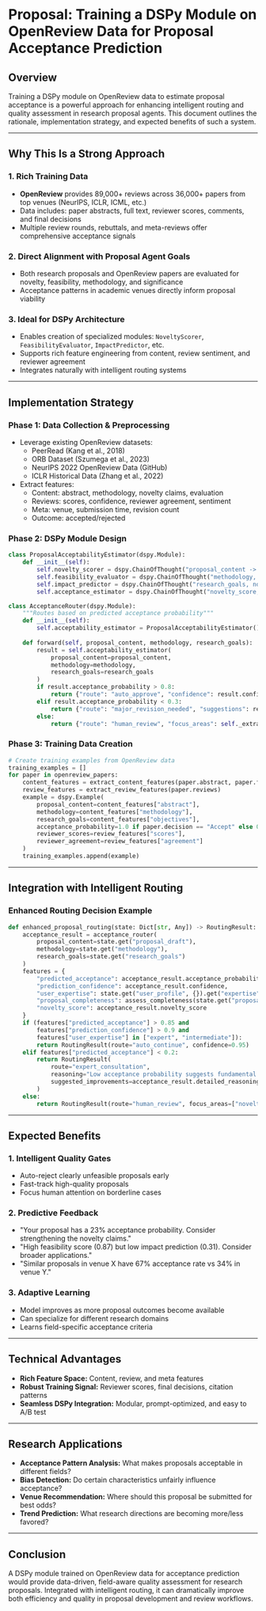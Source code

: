 # Proposal: Training a DSPy Module on OpenReview Data for Proposal Acceptance Prediction

## Overview

Training a DSPy module on OpenReview data to estimate proposal acceptance is a powerful approach for enhancing intelligent routing and quality assessment in research proposal agents. This document outlines the rationale, implementation strategy, and expected benefits of such a system.

---

## Why This Is a Strong Approach

### 1. Rich Training Data
- **OpenReview** provides 89,000+ reviews across 36,000+ papers from top venues (NeurIPS, ICLR, ICML, etc.)
- Data includes: paper abstracts, full text, reviewer scores, comments, and final decisions
- Multiple review rounds, rebuttals, and meta-reviews offer comprehensive acceptance signals

### 2. Direct Alignment with Proposal Agent Goals
- Both research proposals and OpenReview papers are evaluated for novelty, feasibility, methodology, and significance
- Acceptance patterns in academic venues directly inform proposal viability

### 3. Ideal for DSPy Architecture
- Enables creation of specialized modules: `NoveltyScorer`, `FeasibilityEvaluator`, `ImpactPredictor`, etc.
- Supports rich feature engineering from content, review sentiment, and reviewer agreement
- Integrates naturally with intelligent routing systems

---

## Implementation Strategy

### Phase 1: Data Collection & Preprocessing
- Leverage existing OpenReview datasets:
  - PeerRead (Kang et al., 2018)
  - ORB Dataset (Szumega et al., 2023)
  - NeurIPS 2022 OpenReview Data (GitHub)
  - ICLR Historical Data (Zhang et al., 2022)
- Extract features:
  - Content: abstract, methodology, novelty claims, evaluation
  - Reviews: scores, confidence, reviewer agreement, sentiment
  - Meta: venue, submission time, revision count
  - Outcome: accepted/rejected

### Phase 2: DSPy Module Design
```python
class ProposalAcceptabilityEstimator(dspy.Module):
    def __init__(self):
        self.novelty_scorer = dspy.ChainOfThought("proposal_content -> novelty_score, novelty_reasoning")
        self.feasibility_evaluator = dspy.ChainOfThought("methodology, resources -> feasibility_score, feasibility_reasoning")
        self.impact_predictor = dspy.ChainOfThought("research_goals, novelty, field -> impact_score, impact_reasoning")
        self.acceptance_estimator = dspy.ChainOfThought("novelty_score, feasibility_score, impact_score -> acceptance_probability, confidence, detailed_reasoning")

class AcceptanceRouter(dspy.Module):
    """Routes based on predicted acceptance probability"""
    def __init__(self):
        self.acceptability_estimator = ProposalAcceptabilityEstimator()
    
    def forward(self, proposal_content, methodology, research_goals):
        result = self.acceptability_estimator(
            proposal_content=proposal_content,
            methodology=methodology, 
            research_goals=research_goals
        )
        if result.acceptance_probability > 0.8:
            return {"route": "auto_approve", "confidence": result.confidence}
        elif result.acceptance_probability < 0.3:
            return {"route": "major_revision_needed", "suggestions": result.detailed_reasoning}
        else:
            return {"route": "human_review", "focus_areas": self._extract_focus_areas(result)}
```

### Phase 3: Training Data Creation
```python
# Create training examples from OpenReview data
training_examples = []
for paper in openreview_papers:
    content_features = extract_content_features(paper.abstract, paper.full_text)
    review_features = extract_review_features(paper.reviews)
    example = dspy.Example(
        proposal_content=content_features["abstract"],
        methodology=content_features["methodology"],
        research_goals=content_features["objectives"],
        acceptance_probability=1.0 if paper.decision == "Accept" else 0.0,
        reviewer_scores=review_features["scores"],
        reviewer_agreement=review_features["agreement"]
    )
    training_examples.append(example)
```

---

## Integration with Intelligent Routing

### Enhanced Routing Decision Example
```python
def enhanced_proposal_routing(state: Dict[str, Any]) -> RoutingResult:
    acceptance_result = acceptance_router(
        proposal_content=state.get("proposal_draft"),
        methodology=state.get("methodology"),
        research_goals=state.get("research_goals")
    )
    features = {
        "predicted_acceptance": acceptance_result.acceptance_probability,
        "prediction_confidence": acceptance_result.confidence,
        "user_expertise": state.get("user_profile", {}).get("expertise", "novice"),
        "proposal_completeness": assess_completeness(state.get("proposal_draft")),
        "novelty_score": acceptance_result.novelty_score
    }
    if (features["predicted_acceptance"] > 0.85 and 
        features["prediction_confidence"] > 0.9 and
        features["user_expertise"] in ["expert", "intermediate"]):
        return RoutingResult(route="auto_continue", confidence=0.95)
    elif features["predicted_acceptance"] < 0.2:
        return RoutingResult(
            route="expert_consultation", 
            reasoning="Low acceptance probability suggests fundamental issues",
            suggested_improvements=acceptance_result.detailed_reasoning
        )
    else:
        return RoutingResult(route="human_review", focus_areas=["novelty", "feasibility"])
```

---

## Expected Benefits

### 1. Intelligent Quality Gates
- Auto-reject clearly unfeasible proposals early
- Fast-track high-quality proposals
- Focus human attention on borderline cases

### 2. Predictive Feedback
- "Your proposal has a 23% acceptance probability. Consider strengthening the novelty claims."
- "High feasibility score (0.87) but low impact prediction (0.31). Consider broader applications."
- "Similar proposals in venue X have 67% acceptance rate vs 34% in venue Y."

### 3. Adaptive Learning
- Model improves as more proposal outcomes become available
- Can specialize for different research domains
- Learns field-specific acceptance criteria

---

## Technical Advantages

- **Rich Feature Space:** Content, review, and meta features
- **Robust Training Signal:** Reviewer scores, final decisions, citation patterns
- **Seamless DSPy Integration:** Modular, prompt-optimized, and easy to A/B test

---

## Research Applications
- **Acceptance Pattern Analysis:** What makes proposals acceptable in different fields?
- **Bias Detection:** Do certain characteristics unfairly influence acceptance?
- **Venue Recommendation:** Where should this proposal be submitted for best odds?
- **Trend Prediction:** What research directions are becoming more/less favored?

---

## Conclusion

A DSPy module trained on OpenReview data for acceptance prediction would provide data-driven, field-aware quality assessment for research proposals. Integrated with intelligent routing, it can dramatically improve both efficiency and quality in proposal development and review workflows. 